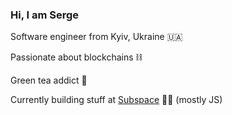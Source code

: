 ### Hi, I am Serge

Software engineer from Kyiv, Ukraine 🇺🇦

Passionate about blockchains ⛓️

Green tea addict 🍵

Currently building stuff at [Subspace](https://github.com/subspace) 🧑‍💻 (mostly JS)
